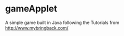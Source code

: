 gameApplet
==========

A simple game built in Java following the Tutorials from http://www.mybringback.com/
